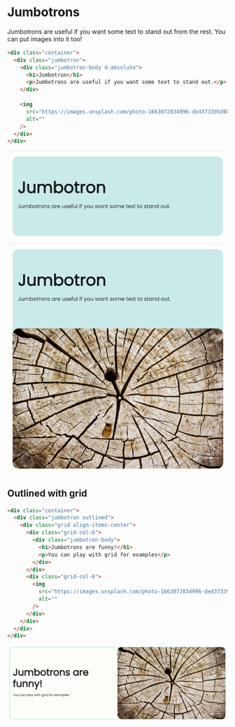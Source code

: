 # Jumbotrons

Jumbotrons are useful if you want some text to stand out from the rest. You can put images into it too!

```html
<div class="container">
  <div class="jumbotron">
    <div class="jumbotron-body d-absolute">
      <h1>Jumbotron</h1>
      <p>Jumbotrons are useful if you want some text to stand out.</p>
    </div>

    <img
      src="https://images.unsplash.com/photo-1663072834996-de4373395d08?ixlib=rb-1.2.1&ixid=MnwxMjA3fDB8MHxwaG90by1wYWdlfHx8fGVufDB8fHx8&auto=format&fit=crop&w=1770&q=80"
      alt=""
    />
  </div>
</div>
```

![Simple](../assets/components/jumbotrons/simple.png)
![Image](../assets/components/jumbotrons/withimage.png)

## Outlined with grid

```html
<div class="container">
  <div class="jumbotron outlined">
    <div class="grid align-items-center">
      <div class="grid-col-6">
        <div class="jumbotron-body">
          <h1>Jumbotrons are funny!</h1>
          <p>You can play with grid for examples</p>
        </div>
      </div>
      <div class="grid-col-6">
        <img
          src="https://images.unsplash.com/photo-1663072834996-de4373395d08?ixlib=rb-1.2.1&ixid=MnwxMjA3fDB8MHxwaG90by1wYWdlfHx8fGVufDB8fHx8&auto=format&fit=crop&w=1770&q=80"
          alt=""
        />
      </div>
    </div>
  </div>
</div>
```

![Outlined](../assets/components/jumbotrons/outlined.png)
